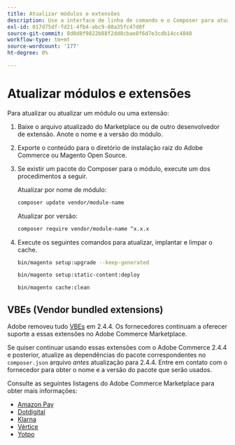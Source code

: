 ```yaml
---
title: Atualizar módulos e extensões
description: Use a interface de linha de comando e o Composer para atualizar módulos e extensões do Adobe Commerce.
exl-id: 017d75df-fd21-4fb4-abc9-80a35fc47d0f
source-git-commit: 8d0d8f9822b88f2dd8cbae8f6d7e3cdb14cc4848
workflow-type: tm+mt
source-wordcount: '177'
ht-degree: 0%

---
```


# Atualizar módulos e extensões

Para atualizar ou atualizar um módulo ou uma extensão:

1. Baixe o arquivo atualizado do Marketplace ou de outro desenvolvedor de extensão. Anote o nome e a versão do módulo.

1. Exporte o conteúdo para o diretório de instalação raiz do Adobe Commerce ou Magento Open Source.

1. Se existir um pacote do Composer para o módulo, execute um dos procedimentos a seguir.

   Atualizar por nome de módulo:

   ```bash
   composer update vendor/module-name
   ```

   Atualizar por versão:

   ```bash
   composer require vendor/module-name ^x.x.x
   ```

1. Execute os seguintes comandos para atualizar, implantar e limpar o cache.

   ```bash
   bin/magento setup:upgrade --keep-generated
   ```

   ```bash
   bin/magento setup:static-content:deploy
   ```

   ```bash
   bin/magento cache:clean
   ```

## VBEs (Vendor bundled extensions)

Adobe removeu tudo [VBEs](https://devdocs.magento.com/extensions/vendor/) em 2.4.4. Os fornecedores continuam a oferecer suporte a essas extensões no Adobe Commerce Marketplace.

Se quiser continuar usando essas extensões com o Adobe Commerce 2.4.4 e posterior, atualize as dependências do pacote correspondentes no `composer.json` arquivo _antes_ atualização para 2.4.4. Entre em contato com o fornecedor para obter o nome e a versão do pacote que serão usados.

Consulte as seguintes listagens do Adobe Commerce Marketplace para obter mais informações:

- [Amazon Pay](https://marketplace.magento.com/amzn-amazon-pay-magento-2-module.html)
- [Dotdigital](https://marketplace.magento.com/dotdigital-dotdigital-magento2-os-package.html)
- [Klarna](https://marketplace.magento.com/klarna-m2-klarna.html)
- [Vértice](https://marketplace.magento.com/vertexinc-vertex-tax-module.html)
- [Yotpo](https://marketplace.magento.com/yotpo-module-yotpo.html)
